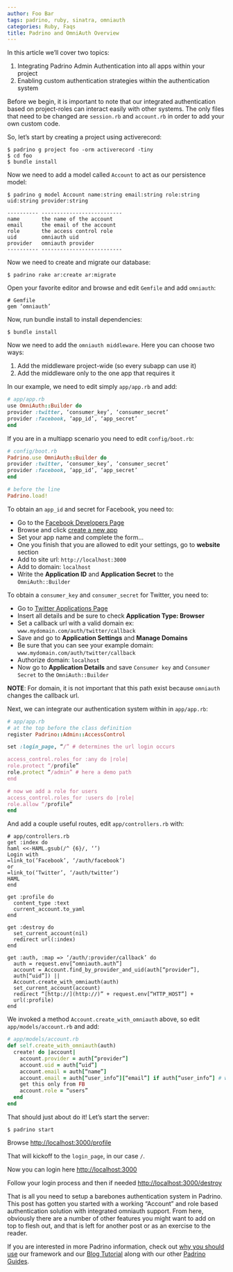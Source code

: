```yaml
---
author: Foo Bar
tags: padrino, ruby, sinatra, omniauth
categories: Ruby, Faqs
title: Padrino and OmniAuth Overview
---
```


In this article we’ll cover two topics:

1. Integrating Padrino Admin Authentication into all apps within your project
2. Enabling custom authentication strategies within the authentication system


Before we begin, it is important to note that our integrated authentication based on project-roles can interact easily
with other systems. The only files that need to be changed are `session.rb` and `account.rb` in order to add your own
custom code.


So, let’s start by creating a project using activerecord:


    $ padrino g project foo -orm activerecord -tiny
    $ cd foo
    $ bundle install


Now we need to add a model called `Account` to act as our persistence model:


    $ padrino g model Account name:string email:string role:string uid:string provider:string

    ---------- --------------------------
    name       the name of the account
    email      the email of the account
    role       the access control role
    uid        omniauth uid
    provider   omniauth provider
    ---------- --------------------------


Now we need to create and migrate our database:


    $ padrino rake ar:create ar:migrate


Open your favorite editor and browse and edit `Gemfile` and add `omniauth`:


    # Gemfile
    gem ‘omniauth’


Now, run bundle install to install dependencies:


    $ bundle install


Now we need to add the `omniauth middleware`. Here you can choose two ways:


1. Add the middleware project-wide (so every subapp can use it)
2. Add the middleware only to the one app that requires it


In our example, we need to edit simply `app/app.rb` and add:


```ruby
# app/app.rb
use OmniAuth::Builder do
provider :twitter, ‘consumer_key’, ‘consumer_secret’
provider :facebook, ‘app_id’, ‘app_secret’
end
```


If you are in a multiapp scenario you need to edit `config/boot.rb`:


```ruby
# config/boot.rb
Padrino.use OmniAuth::Builder do
provider :twitter, ‘consumer_key’, ‘consumer_secret’
provider :facebook, ‘app_id’, ‘app_secret’
end

# before the line
Padrino.load!
```


To obtain an `app_id` and secret for Facebook, you need to:


- Go to the [Facebook Developers Page](http://www.facebook.com/developers)
- Browse and click [create a new app](http://www.facebook.com/developers/createapp.php)
- Set your app name and complete the form…
- One you finish that you are allowed to edit your settings, go to **website** section
- Add to site url: `http://localhost:3000`
- Add to domain: `localhost`
- Write the **Application ID** and **Application Secret** to the `OmniAuth::Builder`


To obtain a `consumer_key` and `consumer_secret` for Twitter, you need to:


- Go to [Twitter Applications Page](https://developer.twitter.com/apps/new)
- Insert all details and be sure to check **Application Type: Browser**
- Set a callback url with a valid domain ex: `www.mydomain.com/auth/twitter/callback`
- Save and go to **Application Settings** and **Manage Domains**
- Be sure that you can see your example domain: `www.mydomain.com/auth/twitter/callback`
- Authorize domain: `localhost`
- Now go to **Application Details** and save `Consumer key` and `Consumer Secret` to the `OmniAuth::Builder`


**NOTE**: For domain, it is not important that this path exist because `omniauth` changes the callback url.


Next, we can integrate our authentication system within in `app/app.rb`:


```ruby
# app/app.rb
# at the top before the class definition
register Padrino::Admin::AccessControl

set :login_page, “/” # determines the url login occurs

access_control.roles_for :any do |role|
role.protect “/profile”
role.protect “/admin” # here a demo path
end

# now we add a role for users
access_control.roles_for :users do |role|
role.allow “/profile”
end
```


And add a couple useful routes, edit `app/controllers.rb` with:


```
# app/controllers.rb
get :index do
haml <<-HAML.gsub(/^ {6}/, ‘’)
Login with
=link_to(’Facebook’, ‘/auth/facebook’)
or
=link_to(‘Twitter’, ‘/auth/twitter’)
HAML
end

get :profile do
  content_type :text
  current_account.to_yaml
end

get :destroy do
  set_current_account(nil)
  redirect url(:index)
end

get :auth, :map => ‘/auth/:provider/callback’ do
  auth = request.env[“omniauth.auth”]
  account = Account.find_by_provider_and_uid(auth[“provider”],
  auth[“uid”]) ||
  Account.create_with_omniauth(auth)
  set_current_account(account)
  redirect “[http://](http://)” + request.env[“HTTP_HOST”] +
  url(:profile)
end
```


We invoked a method `Account.create_with_omniauth` above, so edit `app/models/account.rb` and add:


```ruby
# app/models/account.rb
def self.create_with_omniauth(auth)
  create! do |account|
    account.provider = auth[“provider”]
    account.uid = auth[“uid”]
    account.email = auth[“name”]
    account.email = auth[“user_info”][“email”] if auth[“user_info”] # we
    get this only from FB
    account.role = “users”
  end
end
```


That should just about do it! Let’s start the server:


    $ padrino start


Browse [http://localhost:3000/profile](http://localhost:3000/profile)


That will kickoff to the `login_page`, in our case `/`.


Now you can login here [http://localhost:3000](http://localhost:3000)


Follow your login process and then if needed [http://localhost:3000/destroy](http://localhost:3000/destroy)


That is all you need to setup a barebones authentication system in Padrino. This post has gotten you started with a
working “Account” and role based authentication solution with integrated omniauth support. From here, obviously there
are a number of other features you might want to add on top to flesh out, and that is left for another post or as an
exercise to the reader.


If you are interested in more Padrino information, check out [why you should use](http://www.padrinorb.com/pages/why)
our framework and our [Blog Tutorial](http://www.padrinorb.com/guides/blog-tutorial) along with our other
[Padrino Guides](http://www.padrinorb.com/guides).

